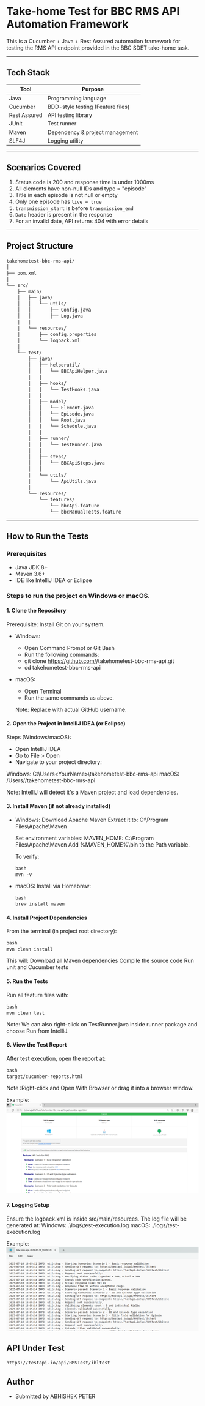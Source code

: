 # Take-home Test for BBC RMS API Automation Framework

This is a Cucumber + Java + Rest Assured automation framework for testing the RMS API endpoint provided in the BBC SDET take-home task.

---

## Tech Stack

| Tool            | Purpose                              |
|-----------------|---------------------------------------|
| Java            | Programming language                  |
| Cucumber        | BDD-style testing (Feature files)     |
| Rest Assured    | API testing library                   |
| JUnit           | Test runner                           |
| Maven           | Dependency & project management       |
| SLF4J           | Logging utility                       |

---

## Scenarios Covered

1. Status code is 200 and response time is under 1000ms  
2. All elements have non-null IDs and type = "episode"  
3. Title in each episode is not null or empty  
4. Only one episode has `live = true`  
5. `transmission_start` is before `transmission_end`  
6. `Date` header is present in the response  
7. For an invalid date, API returns 404 with error details

---

## Project Structure

```
takehometest-bbc-rms-api/
│
├── pom.xml
│
└── src/
    ├── main/
    │   ├── java/
    │   │   └── utils/
    │   │       ├── Config.java
    │   │       ├── Log.java
    │   │       
    │   └── resources/
    │       ├── config.properties
    │       └── logback.xml
    │
    └── test/
        ├── java/
        │   ├── helperutil/
        │   │   └── BBCApiHelper.java
        │   │
        │   ├── hooks/
        │   │   └── TestHooks.java
        │   │
        │   ├── model/
        │   │   └── Element.java
        │   │   └── Episode.java
        │   │   └── Root.java
        │   │   └── Schedule.java                      
        │   │
        │   ├── runner/
        │   │   └── TestRunner.java
        │   │
        │   ├── steps/
        │   │   └── BBCApiSteps.java
        │   │
        │   └── utils/
        │       └── ApiUtils.java
        │
        └── resources/
            └── features/
                └── bbcApi.feature
                └── bbcManualTests.feature
```
---

## How to Run the Tests

### Prerequisites

- Java JDK 8+
- Maven 3.6+
- IDE like IntelliJ IDEA or Eclipse

### Steps to run the project on Windows or macOS.

#### 1. Clone the Repository
Prerequisite: Install Git on your system.

- Windows:
    - Open Command Prompt or Git Bash
    - Run the following commands:
    - git clone https://github.com/<your-username>/takehometest-bbc-rms-api.git
    - cd takehometest-bbc-rms-api

- macOS:
    - Open Terminal
    - Run the same commands as above.

  Note: Replace <your-username> with actual GitHub username.

#### 2. Open the Project in IntelliJ IDEA (or Eclipse)
  Steps (Windows/macOS):
   - Open IntelliJ IDEA
   - Go to File > Open
   - Navigate to your project directory:

  Windows: C:\Users\<YourName>\takehometest-bbc-rms-api
  macOS: /Users/<YourName>/takehometest-bbc-rms-api

  Note: IntelliJ will detect it's a Maven project and load dependencies.

#### 3. Install Maven (if not already installed)
- Windows:
    Download Apache Maven
    Extract it to: C:\Program Files\Apache\Maven

    Set environment variables:
    MAVEN_HOME: C:\Program Files\Apache\Maven
    Add %MAVEN_HOME%\bin to the Path variable.

    To verify:
    ```
    bash
    mvn -v
    ```

- macOS:
  Install via Homebrew:
    ```
    bash
    brew install maven
    ```
 
#### 4. Install Project Dependencies
  From the terminal (in project root directory):
  
  ```
  bash
  mvn clean install
  ```
  This will:
    Download all Maven dependencies
    Compile the source code
    Run unit and Cucumber tests

#### 5. Run the Tests
  Run all feature files with:
  ```
  bash
  mvn clean test
  ```
  Note: We can also right-click on TestRunner.java inside runner package and choose Run from IntelliJ.

#### 6. View the Test Report
  After test execution, open the report at:
  ```
  bash
  target/cucumber-reports.html
  ```
  Note :Right-click and Open With Browser or drag it into a browser window.

  Example: 
  ![alt text](image-1.png)

#### 7. Logging Setup
  Ensure the logback.xml is inside src/main/resources. 
  The log file will be generated at:
    Windows: .\logs\test-execution.log
    macOS: ./logs/test-execution.log

  Example: 
  ![alt text](image.png)


## API Under Test
```
https://testapi.io/api/RMSTest/ibltest

```
## Author
- Submitted by ABHISHEK PETER